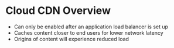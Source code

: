 # Cloud CDN Overview

* Can only be enabled after an application load balancer is set up
* Caches content closer to end users for lower network latency
* Origins of content will experience reduced load 

<br>